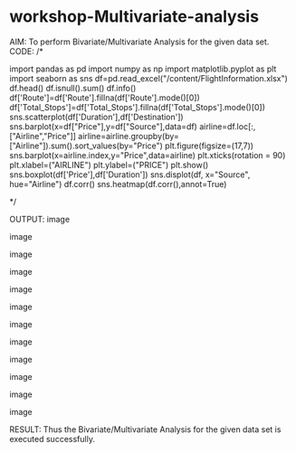 # workshop-Multivariate-analysis
AIM:
 To perform Bivariate/Multivariate Analysis for the given data set.
CODE:
/*

import pandas as pd
import numpy as np
import matplotlib.pyplot as plt
import seaborn as sns
df=pd.read_excel("/content/FlightInformation.xlsx")
df.head()
df.isnull().sum()
df.info()
df['Route']=df['Route'].fillna(df['Route'].mode()[0])
df['Total_Stops']=df['Total_Stops'].fillna(df['Total_Stops'].mode()[0])
sns.scatterplot(df['Duration'],df['Destination'])
sns.barplot(x=df["Price"],y=df["Source"],data=df)
airline=df.loc[:,["Airline","Price"]]
airline=airline.groupby(by=["Airline"]).sum().sort_values(by="Price")
plt.figure(figsize=(17,7))
sns.barplot(x=airline.index,y="Price",data=airline)
plt.xticks(rotation = 90)
plt.xlabel=("AIRLINE")
plt.ylabel=("PRICE")
plt.show()
sns.boxplot(df['Price'],df['Duration'])
sns.displot(df, x="Source", hue="Airline")
df.corr()
sns.heatmap(df.corr(),annot=True)

*/

OUTPUT:
image

image

image

image

image

image

image

image

image

image

image

image

RESULT:
Thus the Bivariate/Multivariate Analysis for the given data set is executed successfully.
